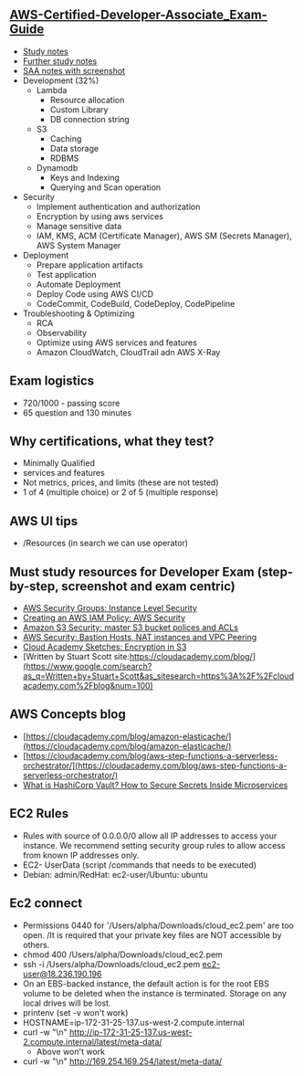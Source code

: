## [AWS-Certified-Developer-Associate_Exam-Guide](https://d1.awsstatic.com/training-and-certification/docs-dev-associate/AWS-Certified-Developer-Associate_Exam-Guide.pdf)
* [Study notes](https://github.com/itsmostafa/certified-aws-developer-associate-notes)
* [Further study notes](https://certification.kananinirav.com/aws-developer-associate/)
* [SAA notes with screenshot](https://github.com/eMahtab/aws-solutions-architect-notes)
* Development (32%)
  * Lambda
    * Resource allocation
    * Custom Library
    * DB connection string
  * S3
    * Caching
    * Data storage
    * RDBMS
  * Dynamodb
    * Keys and Indexing
    * Querying and Scan operation
* Security
  * Implement authentication and authorization
  * Encryption by using aws services
  * Manage sensitive data
  * IAM, KMS, ACM (Certificate Manager), AWS SM (Secrets Manager), AWS System Manager
* Deployment
  * Prepare application artifacts
  * Test application
  * Automate Deployment
  * Deploy Code using AWS CI/CD
  * CodeCommit, CodeBuild, CodeDeploy, CodePipeline
* Troubleshooting & Optimizing
  * RCA
  * Observability
  * Optimize using AWS services and features
  * Amazon CloudWatch, CloudTrail adn AWS X-Ray

## Exam logistics

* 720/1000 - passing score
* 65 question and 130 minutes

## Why certifications, what they test?
* Minimally Qualified
* services and features
* Not metrics, prices, and limits (these are not tested)
* 1 of 4 (multiple choice) or 2 of 5 (multiple response)

## AWS UI tips
* /Resources (in search we can use operator)

## Must study resources for Developer Exam (step-by-step, screenshot and exam centric)

* [AWS Security Groups: Instance Level Security](https://cloudacademy.com/blog/aws-security-groups-instance-level-security/)
* [Creating an AWS IAM Policy: AWS Security](https://cloudacademy.com/blog/aws-iam-policy/)
* [Amazon S3 Security: master S3 bucket polices and ACLs](https://cloudacademy.com/blog/amazon-s3-security-master-bucket-polices-acls/)
* [AWS Security: Bastion Hosts, NAT instances and VPC Peering](https://cloudacademy.com/blog/aws-bastion-host-nat-instances-vpc-peering-security/)
* [Cloud Academy Sketches: Encryption in S3](https://cloudacademy.com/blog/sketches-encryption-in-s3/)
* [Written by Stuart Scott site:https://cloudacademy.com/blog/](https://www.google.com/search?as_q=Written+by+Stuart+Scott&as_sitesearch=https%3A%2F%2Fcloudacademy.com%2Fblog&num=100)

## AWS Concepts blog
* [https://cloudacademy.com/blog/amazon-elasticache/](https://cloudacademy.com/blog/amazon-elasticache/)
* [https://cloudacademy.com/blog/aws-step-functions-a-serverless-orchestrator/](https://cloudacademy.com/blog/aws-step-functions-a-serverless-orchestrator/)
* [What is HashiCorp Vault? How to Secure Secrets Inside Microservices](https://cloudacademy.com/blog/hashicorp-vault-how-to-secure-secrets-inside-microservices/)

## EC2 Rules 
* Rules with source of 0.0.0.0/0 allow all IP addresses to access your instance. We recommend setting security group rules to allow access from known IP addresses only.
* EC2- UserData (script /commands that needs to be executed)
* Debian: admin/RedHat: ec2-user/Ubuntu: ubuntu

## Ec2 connect
* Permissions 0440 for '/Users/alpha/Downloads/cloud_ec2.pem' are too open. /It is required that your private key files are NOT accessible by others.
* chmod 400 /Users/alpha/Downloads/cloud_ec2.pem
* ssh -i /Users/alpha/Downloads/cloud_ec2.pem ec2-user@18.236.190.196
* On an EBS-backed instance, the default action is for the root EBS volume to be deleted when the instance is terminated. Storage on any local drives will be lost.
* printenv (set -v won't work)
* HOSTNAME=ip-172-31-25-137.us-west-2.compute.internal
* curl -w "\n" http://ip-172-31-25-137.us-west-2.compute.internal/latest/meta-data/
  * Above won't work
* curl -w "\n" http://169.254.169.254/latest/meta-data/